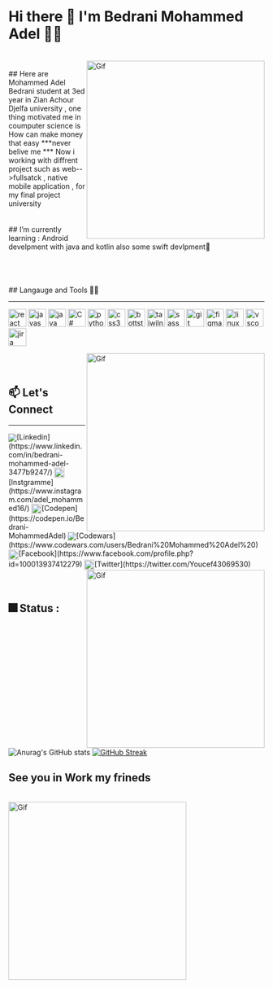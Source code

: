 # Hi there 👋 I'm Bedrani Mohammed Adel 👨‍💻
<br/>
<img align="right" alt="Gif" src="https://media.giphy.com/media/3o6Ztl7oraKm4ZJ9mw/giphy.gif" alt="react" width="350" heigth="300" >
<br/>
## Here are Mohammed Adel Bedrani student at 3ed year in Zian Achour Djelfa university , one thing motivated me in coumputer science is How can make money that easy ***never belive me *** Now i working with diffrent project such as web-->fullsatck , native mobile application , for my final project university 
<br/>
<br/>
<br/>
## I’m currently learning : Android develpment with java and kotlin also some swift devlpment🌱 
<br/>
<br/>
<br/>
<br/>
<br/>
## Langauge and Tools 💪💪
<hr>
<p>
  <img src="https://cdn.jsdelivr.net/gh/devicons/devicon/icons/react/react-original.svg" alt="react" width="35" heigth="35" >
  <img src="https://cdn.jsdelivr.net/gh/devicons/devicon/icons/javascript/javascript-original.svg" alt="javascript" width="35" heigth="35" >
  <img src="https://cdn.jsdelivr.net/gh/devicons/devicon/icons/java/java-original-wordmark.svg" alt="java" width="35" heigth="35" >
  <img src="https://cdn.jsdelivr.net/gh/devicons/devicon/icons/csharp/csharp-original.svg" alt="C#" width="35" heigth="35" >
  <img src="https://cdn.jsdelivr.net/gh/devicons/devicon/icons/python/python-original.svg" alt="python" width="35" heigth="35" >
  <img src="https://cdn.jsdelivr.net/gh/devicons/devicon/icons/css3/css3-original.svg" alt="css3" width="35" heigth="35" >
  <img src="https://cdn.jsdelivr.net/gh/devicons/devicon/icons/bootstrap/bootstrap-original-wordmark.svg" alt="bottstrap" width="35" heigth="35" >
  <img src="https://cdn.jsdelivr.net/gh/devicons/devicon/icons/tailwindcss/tailwindcss-original-wordmark.svg" alt="taiwilnd" width="35" heigth="35" >
  <img src="https://cdn.jsdelivr.net/gh/devicons/devicon/icons/sass/sass-original.svg" alt="sass" width="35" heigth="35" >
  <img src="https://cdn.jsdelivr.net/gh/devicons/devicon/icons/git/git-original-wordmark.svg" alt="git" width="35" heigth="35" >
  <img src="https://cdn.jsdelivr.net/gh/devicons/devicon/icons/figma/figma-original.svg" alt="figma" width="35" heigth="35" >
  <img src="https://cdn.jsdelivr.net/gh/devicons/devicon/icons/linux/linux-original.svg" alt="linux" width="35" heigth="35" >
  <img src="https://cdn.jsdelivr.net/gh/devicons/devicon/icons/vscode/vscode-original.svg" alt="vscode" width="35" heigth="35" >
  <img src="https://cdn.jsdelivr.net/gh/devicons/devicon/icons/jira/jira-original-wordmark.svg" alt="jira" width="35" heigth="35" >
</p>
<img align="right" alt="Gif" src="https://media.giphy.com/media/XIqCQx02E1U9W/giphy.gif" alt="react" width="350" heigth="300" >
<br/>
<br/>

## 📫 Let's Connect 
<hr>
<img align="center" src="https://cdn.jsdelivr.net/gh/devicons/devicon/icons/linkedin/linkedin-original.svg" heigth="25" widtth="20"/>[Linkedin](https://www.linkedin.com/in/bedrani-mohammed-adel-3477b9247/)
<img align="center" src="https://icones8.fr/icon/Xy10Jcu1L2Su/instagram" heigth="25" width="20"/>[Instgramme](https://www.instagram.com/adel_mohammed16/)
<img align="center" src="https://cdn.jsdelivr.net/gh/devicons/devicon/icons/codepen/codepen-plain.svg" heigth="25" width="20"/>[Codepen](https://codepen.io/Bedrani-MohammedAdel)
<img align="center" src="https://docs.codewars.com/logo.svg" heigth="25" widtth="20"/>[Codewars](https://www.codewars.com/users/Bedrani%20Mohammed%20Adel%20)
<img align="center" src="https://cdn.jsdelivr.net/gh/devicons/devicon/icons/facebook/facebook-original.svg" heigth="25" width="20"/>[Facebook](https://www.facebook.com/profile.php?id=100013937412279)
<img align="center" src="https://cdn.jsdelivr.net/gh/devicons/devicon/icons/twitter/twitter-original.svg" heigth="25" width="20"/>[Twitter](https://twitter.com/Youcef43069530)
<br/>
<img align="right" alt="Gif" src="https://media.giphy.com/media/l41lVsYDBC0UVQJCE/giphy.gif" alt="react" width="350" heigth="300" >
<br/>
<br/>

## 🎆 Status :
![Anurag's GitHub stats](https://github-readme-stats.vercel.app/api?username=youcefbedrani&show_icons=true&theme=radical)
[![GitHub Streak](https://streak-stats.demolab.com/?user=youcefbedrani&theme=highcontrast)](https://git.io/streak-stats)


## See you in Work my frineds 
<br/>
<img align="center" alt="Gif" src="https://media.giphy.com/media/NEvPzZ8bd1V4Y/giphy.gif" alt="react" width="350" heigth="300" >
<br/>
<!--
**youcefbedrani/youcefbedrani** is a ✨ _special_ ✨ repository because its `README.md` (this file) appears on your GitHub profile.

Here are some ideas to get you started:

- 🔭 I’m currently working on ...
- 🌱 I’m currently learning ...
- 👯 I’m looking to collaborate on ...
- 🤔 I’m looking for help with ...
- 💬 Ask me about ...
- 📫 How to reach me: ...
- 😄 Pronouns: ...
- ⚡ Fun fact: ...
-->
